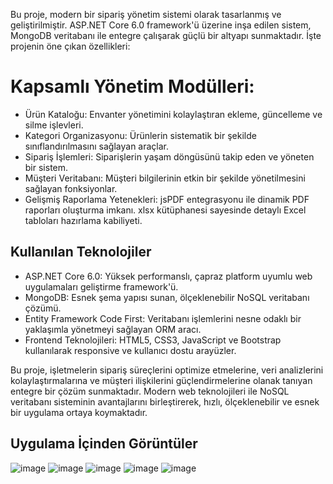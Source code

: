 Bu proje, modern bir sipariş yönetim sistemi olarak tasarlanmış ve geliştirilmiştir. ASP.NET Core 6.0 framework'ü üzerine inşa edilen sistem, MongoDB veritabanı ile entegre çalışarak güçlü bir altyapı sunmaktadır. İşte projenin öne çıkan özellikleri:

# Kapsamlı Yönetim Modülleri:

* Ürün Kataloğu: Envanter yönetimini kolaylaştıran ekleme, güncelleme ve silme işlevleri.
* Kategori Organizasyonu: Ürünlerin sistematik bir şekilde sınıflandırılmasını sağlayan araçlar.
* Sipariş İşlemleri: Siparişlerin yaşam döngüsünü takip eden ve yöneten bir sistem.
* Müşteri Veritabanı: Müşteri bilgilerinin etkin bir şekilde yönetilmesini sağlayan fonksiyonlar.
* Gelişmiş Raporlama Yetenekleri:
jsPDF entegrasyonu ile dinamik PDF raporları oluşturma imkanı.
xlsx kütüphanesi sayesinde detaylı Excel tabloları hazırlama kabiliyeti.

## Kullanılan Teknolojiler
* ASP.NET Core 6.0: Yüksek performanslı, çapraz platform uyumlu web uygulamaları geliştirme framework'ü.
* MongoDB: Esnek şema yapısı sunan, ölçeklenebilir NoSQL veritabanı çözümü.
* Entity Framework Code First: Veritabanı işlemlerini nesne odaklı bir yaklaşımla yönetmeyi sağlayan ORM aracı.
* Frontend Teknolojileri: HTML5, CSS3, JavaScript ve Bootstrap kullanılarak responsive ve kullanıcı dostu arayüzler.
  
Bu proje, işletmelerin sipariş süreçlerini optimize etmelerine, veri analizlerini kolaylaştırmalarına ve müşteri ilişkilerini güçlendirmelerine olanak tanıyan entegre bir çözüm sunmaktadır. Modern web teknolojileri ile NoSQL veritabanı sisteminin avantajlarını birleştirerek, hızlı, ölçeklenebilir ve esnek bir uygulama ortaya koymaktadır.

## Uygulama İçinden Görüntüler 
![image](https://github.com/user-attachments/assets/bcdb37c6-a623-4255-a2f8-4590a36d0153)
![image](https://github.com/user-attachments/assets/cc1f9bb0-c90f-4cd5-ad04-5d22f8be8a38)
![image](https://github.com/user-attachments/assets/93eadecd-3e39-4a5d-8d81-b1c351afa090)
![image](https://github.com/user-attachments/assets/9e1e4530-291e-4cd3-8c76-3f34c5e1ff1c)
![image](https://github.com/user-attachments/assets/e4f4cbce-2ec8-42e0-a82e-aed5a558212d)
